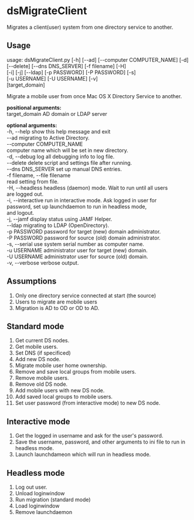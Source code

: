 # dsMigrateClient
Migrates a client(user) system from one directory service to another.

## Usage
usage: dsMigrateClient.py [-h] [--ad] [--computer COMPUTER_NAME] [-d]<br>
                          [--delete] [--dns DNS_SERVER] [-f filename] [-H]<br>
                          [-i] [-j] [--ldap] [-p PASSWORD] [-P PASSWORD] [-s]<br>
                          [-u USERNAME] [-U USERNAME] [-v]<br>
                          [target_domain]<br>

Migrate a mobile user from once Mac OS X Directory Service to another.

**positional arguments:**<br>
  target_domain         AD domain or LDAP server<br>

**optional arguments:**<br>
  -h, --help            show this help message and exit<br>
  --ad                  migrating to Active Directory.<br>
  --computer COMPUTER_NAME<br>
                        computer name which will be set in new directory.<br>
  -d, --debug           log all debugging info to log file.<br>
  --delete              delete script and settings file after running.<br>
  --dns DNS_SERVER      set up manual DNS entries.<br>
  -f filename, --file filename<br>
                        read setting from file.<br>
  -H, --headless        headless (daemon) mode. Wait to run until all users<br>
                        are logged out.<br>
  -i, --interactive     run in interactive mode. Ask logged in user for<br>
                        password, set up launchdaemon to run in headless mode,<br>
                        and logout.<br>
  -j, --jamf            display status using JAMF Helper.<br>
  --ldap                migrating to LDAP (OpenDirectory).<br>
  -p PASSWORD           password for target (new) domain administrator.<br>
  -P PASSWORD           password for source (old) domain administrator.<br>
  -s, --serial          use system serial number as computer name.<br>
  -u USERNAME           administrator user for target (new) domain.<br>
  -U USERNAME           administrator user for source (old) domain.<br>
  -v, --verbose         verbose output.<br>

## Assumptions
1. Only one directory service connected at start (the source)
2. Users to migrate are mobile users
3. Migration is AD to OD or OD to AD.

## Standard mode
1. Get current DS nodes.
2. Get mobile users.
3. Set DNS (if specificed)
4. Add new DS node.
5. Migrate mobile user home ownership.
6. Remove and save local groups from mobile users.
7. Remove mobile users.
8. Remove old DS node.
9. Add mobile users with new DS node.
10. Add saved local groups to mobile users.
11. Set user password (from interactive mode) to new DS node.

## Interactive mode
1. Get the logged in username and ask for the user's password.
2. Save the username, password, and other arguments to ini file to run in headless mode.
3. Launch launchdameon which will run in headless mode.

## Headless mode
1. Log out user.
2. Unload loginwindow
3. Run migration (standard mode)
4. Load loginwindow
5. Remove launchdaemon